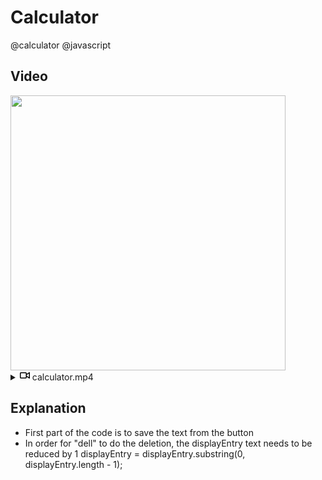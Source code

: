 # Calculator
@calculator @javascript 

## Video

<img src='https://user-images.githubusercontent.com/98836519/173416138-89c8b603-83eb-4563-8935-4622f751221e.gif' width='440' loop="true" autoplay="true !important" controls muted> 

<details  class="details-reset border rounded-2 " style="max-width:440px !important;">
  <summary class="px-3 py-2" style="max-width:440px !important;">
    <svg aria-hidden="true" height="16" viewBox="0 0 16 16" version="1.1" width="16" data-view-component="true" class="octicon octicon-device-camera-video">
    <path fill-rule="evenodd" d="M16 3.75a.75.75 0 00-1.136-.643L11 5.425V4.75A1.75 1.75 0 009.25 3h-7.5A1.75 1.75 0 000 4.75v6.5C0 12.216.784 13 1.75 13h7.5A1.75 1.75 0 0011 11.25v-.675l3.864 2.318A.75.75 0 0016 12.25v-8.5zm-5 5.075l3.5 2.1v-5.85l-3.5 2.1v1.65zM9.5 6.75v-2a.25.25 0 00-.25-.25h-7.5a.25.25 0 00-.25.25v6.5c0 .138.112.25.25.25h7.5a.25.25 0 00.25-.25v-4.5z"></path>
</svg>
    <span aria-label="Video açıklaması hesaplayıcı.mp4" class="m-1"><font style="vertical-align: inherit;" ><font style="vertical-align: inherit;">calculator.mp4</font></font></span>
    <span class="dropdown-caret"></span>
  </summary>

  <video src="https://user-images.githubusercontent.com/98836519/173416368-8123bb4c-a893-4fa6-90c6-8b773b0f894f.mp4" data-canonical-src="https://user-images.githubusercontent.com/98836519/173416368-8123bb4c-a893-4fa6-90c6-8b773b0f894f.mp4" controls="controls" autoplay muted="muted" class="d-block rounded-bottom-2 border-top width-fit" style="max-width:440px !important;">

  </video>
</details>

## Explanation

- First part of the code is to save the text from the button
- In order for "dell" to do the deletion, the displayEntry text needs to be reduced by 1
    displayEntry = displayEntry.substring(0, displayEntry.length - 1);

